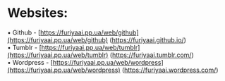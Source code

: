 # Websites:
• Github - [https://furiyaai.pp.ua/web/github](https://furiyaai.pp.ua/web/github) (https://furiyaai.github.io/)<br>
• Tumblr - [https://furiyaai.pp.ua/web/tumblr](https://furiyaai.pp.ua/web/tumblr) (https://furiyaai.tumblr.com/)<br>
• Wordpress - [https://furiyaai.pp.ua/web/wordpress](https://furiyaai.pp.ua/web/wordpress) (https://furiyaai.wordpress.com/)
